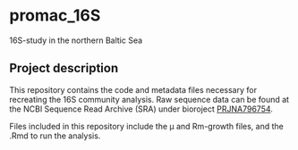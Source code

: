 # promac_16S
16S-study in the northern Baltic Sea

## Project description
This repository contains the code and metadata files necessary for recreating the 16S community analysis. Raw sequence data can be found at the NCBI Sequence Read Archive (SRA) under bioroject [PRJNA796754](https://www.ncbi.nlm.nih.gov/bioproject?term=PRJNA796754&cmd=DetailsSearch). 

Files included in this repository include the µ and Rm-growth files, and the .Rmd to run the analysis.

